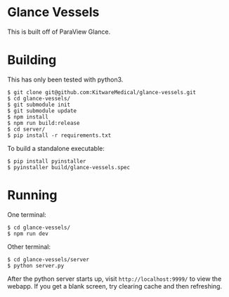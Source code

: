 Glance Vessels
==============

This is built off of ParaView Glance.

Building
========

This has only been tested with python3.

```
$ git clone git@github.com:KitwareMedical/glance-vessels.git
$ cd glance-vessels/
$ git submodule init
$ git submodule update
$ npm install
$ npm run build:release
$ cd server/
$ pip install -r requirements.txt
```

To build a standalone executable:

```
$ pip install pyinstaller
$ pyinstaller build/glance-vessels.spec
```

Running
=======

One terminal:
```
$ cd glance-vessels/
$ npm run dev
```

Other terminal:
```
$ cd glance-vessels/server
$ python server.py
```

After the python server starts up, visit `http://localhost:9999/` to view the
webapp. If you get a blank screen, try clearing cache and then refreshing.
